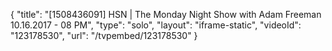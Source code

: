 {
    "title": "[1508436091] HSN | The Monday Night Show with Adam Freeman 10.16.2017 - 08 PM",
    "type": "solo",
    "layout": "iframe-static",
    "videoId": "123178530",
    "url": "\/tvpembed\/123178530"
}